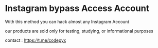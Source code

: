 # Instagram bypass Access Account

  
With this method you can hack almost any Instagram Account
  
our products are sold only for testing, studying, or informational purposes
  
contact : https://t.me/codepyx
